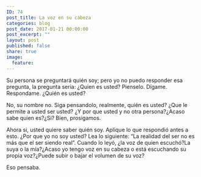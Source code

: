 ```yaml
---
ID: 74
post_title: La voz en su cabeza
categories: blog
post_date: 2017-01-21 00:00:00
post_excerpt: ""
layout: post
published: false
share: true
image:
  feature: 
---
```

Su persona se preguntará quién soy; pero yo no puedo responder esa pregunta, la pregunta seria: ¿Quien es usted? Pienselo. Dígame. Respondame. ¿Quién es usted?

No, su nombre no. Siga pensandolo, realmente, quién es usted? ¿Que le permite a usted ser usted? ¿Y por que usted y no otra persona?¿Acaso sabe quien es?¿Si? Bien, prosigamos.

Ahora si, usted quiere saber quién soy. Aplique lo que respondió antes a esto. ¿Por que yo no soy usted? Lea lo siguiente: “La realidad del ser no es más que el ser siendo real”. Cuando lo leyó, ¿la voz de quien escuchó?La suya o la mía?¿Acaso yo tengo voz en su cabeza o está escuchando su propia voz?¿Puede subir o bajar el volumen de su voz?

Eso pensaba.
